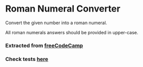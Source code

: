 # Roman Numeral Converter

Convert the given number into a roman numeral.

All roman numerals answers should be provided in upper-case.

### Extracted from [freeCodeCamp](https://www.freecodecamp.org/learn/javascript-algorithms-and-data-structures/javascript-algorithms-and-data-structures-projects/roman-numeral-converter)

### Check tests [here](../tests/romanNumeralConverter.test.js)